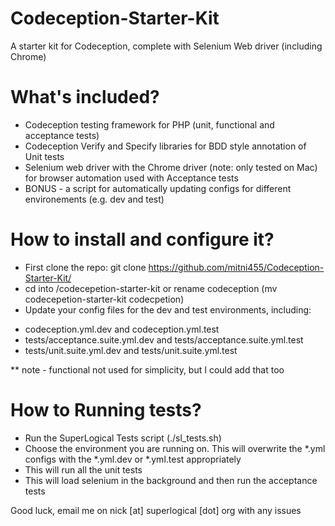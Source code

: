 Codeception-Starter-Kit
=======================

A starter kit for Codeception, complete with Selenium Web driver (including Chrome) 

What's included?
================
* Codeception testing framework for PHP (unit, functional and acceptance tests)
* Codeception Verify and Specify libraries for BDD style annotation of Unit tests
* Selenium web driver with the Chrome driver (note: only tested on Mac) for browser automation used with Acceptance tests
* BONUS - a script for automatically updating configs for different environements (e.g. dev and test)

How to install and configure it?
================================
* First clone the repo: git clone https://github.com/mitni455/Codeception-Starter-Kit/
* cd into /codecepetion-starter-kit or rename codeception (mv codecepetion-starter-kit codecpetion)
* Update your config files for the dev and test environments, including:
-  codeception.yml.dev and codeception.yml.test
- tests/acceptance.suite.yml.dev and tests/acceptance.suite.yml.test
- tests/unit.suite.yml.dev and tests/unit.suite.yml.test

** note - functional not used for simplicity, but I could add that too

How to Running tests?
=====================
* Run the SuperLogical Tests script (./sl_tests.sh)
* Choose the environment you are running on. This will overwrite the *.yml configs with the *.yml.dev or *.yml.test appropriately
* This will run all the unit tests
* This will load selenium in the background and then run the acceptance tests

Good luck, email me on nick [at] superlogical [dot] org with any issues 


